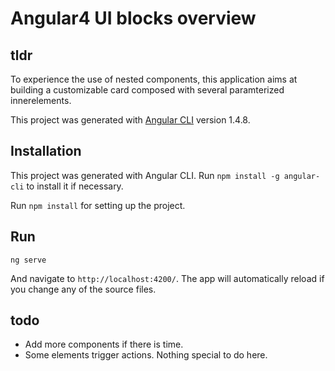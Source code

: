 # Angular4 UI blocks overview

## tldr

To experience the use of nested components, this application aims at building a customizable card composed with several paramterized innerelements.


This project was generated with [Angular CLI](https://github.com/angular/angular-cli) version 1.4.8.

## Installation

This project was generated with Angular CLI. Run `npm install -g angular-cli` to install it if necessary.

Run `npm install` for setting up the project.

## Run

    ng serve

And navigate to `http://localhost:4200/`. The app will automatically reload if you change any of the source files.

## todo

- Add more components if there is time.
- Some elements trigger actions. Nothing special to do here.
